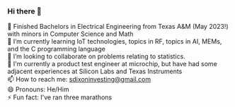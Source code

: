### Hi there 👋

🔭 Finished Bachelors in Electrical Engineering from Texas A&M (May 2023!) with minors in Computer Science and Math <br>
🌱 I’m currently learning IoT technologies, topics in RF, topics in AI, MEMs, and the C programming language<br>
👯 I’m looking to collaborate on problems relating to statistics. <br>
💬 I'm currently a product test engineer at microchip, but have had some adjacent experiences at Silicon Labs and Texas Instruments<br>
📫 How to reach me: sdixoninvesting@gmail.com<br>
😄 Pronouns: He/Him<br>
⚡ Fun fact: I've ran three marathons<br>

<!--
**SamuelDixxon/SamuelDixxon** is a ✨ _special_ ✨ repository because its `README.md` (this file) appears on your GitHub profile.

Here are some ideas to get you started:

- 🔭 I’m currently working on ...
- 🌱 I’m currently learning ...
- 👯 I’m looking to collaborate on ...
- 🤔 I’m looking for help with ...
- 💬 Ask me about ...
- 📫 How to reach me: ...
- 😄 Pronouns: ...
- ⚡ Fun fact: ...
-->
